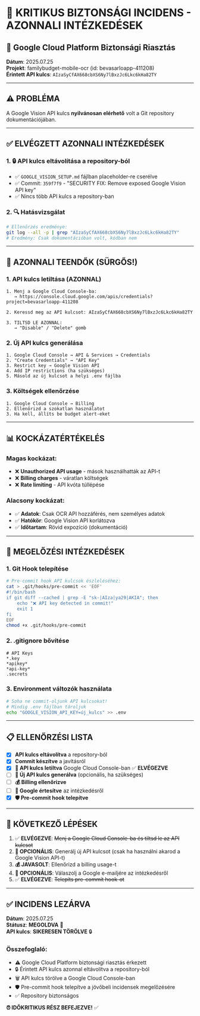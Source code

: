 # 🚨 KRITIKUS BIZTONSÁGI INCIDENS - AZONNALI INTÉZKEDÉSEK

## 📧 **Google Cloud Platform Biztonsági Riasztás**

**Dátum**: 2025.07.25  
**Projekt**: familybudget-mobile-ocr (id: bevasarloapp-411208)  
**Érintett API kulcs**: `AIzaSyCfAX668cbXS6Ny7lBxzJc6Lkc6kHa82TY`  

---

## ⚠️ **PROBLÉMA**
A Google Vision API kulcs **nyilvánosan elérhető** volt a Git repository dokumentációjában.

---

## ✅ **ELVÉGZETT AZONNALI INTÉZKEDÉSEK**

### 1. **🔒 API kulcs eltávolítása a repository-ból**
- ✅ `GOOGLE_VISION_SETUP.md` fájlban placeholder-re cserélve
- ✅ Commit: `359f7f9` - "SECURITY FIX: Remove exposed Google Vision API key"
- ✅ Nincs több API kulcs a repository-ban

### 2. **🔍 Hatásvizsgálat**
```bash
# Ellenőrzés eredménye:
git log --all -p | grep "AIzaSyCfAX668cbXS6Ny7lBxzJc6Lkc6kHa82TY"
# Eredmény: Csak dokumentációban volt, kódban nem
```

---

## 🚨 **AZONNALI TEENDŐK (SÜRGŐS!)**

### **1. API kulcs letiltása (AZONNAL)**
```
1. Menj a Google Cloud Console-ba:
   → https://console.cloud.google.com/apis/credentials?project=bevasarloapp-411208

2. Keressd meg az API kulcsot: AIzaSyCfAX668cbXS6Ny7lBxzJc6Lkc6kHa82TY

3. TILTSD LE AZONNAL:
   → "Disable" / "Delete" gomb
```

### **2. Új API kulcs generálása**
```
1. Google Cloud Console → API & Services → Credentials
2. "Create Credentials" → "API Key"  
3. Restrict key → Google Vision API
4. Add IP restrictions (ha szükséges)
5. Másold az új kulcsot a helyi .env fájlba
```

### **3. Költségek ellenőrzése**
```
1. Google Cloud Console → Billing
2. Ellenőrizd a szokatlan használatot
3. Ha kell, állíts be budget alert-eket
```

---

## 📊 **KOCKÁZATÉRTÉKELÉS**

### **Magas kockázat**:
- ❌ **Unauthorized API usage** - mások használhatták az API-t
- ❌ **Billing charges** - váratlan költségek
- ❌ **Rate limiting** - API kvóta túllépése

### **Alacsony kockázat**:
- ✅ **Adatok**: Csak OCR API hozzáférés, nem személyes adatok
- ✅ **Hatókör**: Google Vision API korlátozva
- ✅ **Időtartam**: Rövid expozíció (dokumentáció)

---

## 🔐 **MEGELŐZÉSI INTÉZKEDÉSEK**

### **1. Git Hook telepítése**
```bash
# Pre-commit hook API kulcsok észleléséhez:
cat > .git/hooks/pre-commit << 'EOF'
#!/bin/bash
if git diff --cached | grep -E "sk-|AIza|ya29|AKIA"; then
    echo "❌ API key detected in commit!"
    exit 1
fi
EOF
chmod +x .git/hooks/pre-commit
```

### **2. .gitignore bővítése**
```gitignore
# API Keys
*.key
*apikey*
*api-key*
.secrets
```

### **3. Environment változók használata**
```bash
# Soha ne commit-oljunk API kulcsokat!
# Mindig .env fájlban tároljuk
echo "GOOGLE_VISION_API_KEY=új_kulcs" >> .env
```

---

## 📋 **ELLENŐRZÉSI LISTA**

- [x] **API kulcs eltávolítva** a repository-ból
- [x] **Commit készítve** a javításról  
- [x] **🚨 API kulcs letiltva** Google Cloud Console-ban ✅ **ELVÉGEZVE**
- [ ] **🔑 Új API kulcs generálva** (opcionális, ha szükséges)
- [ ] **💰 Billing ellenőrizve**
- [ ] **📧 Google értesítve** az intézkedésről
- [x] **🛡️ Pre-commit hook telepítve**

---

## 🎯 **KÖVETKEZŐ LÉPÉSEK**

1. ✅ **ELVÉGEZVE**: ~~Menj a Google Cloud Console-ba és tiltsd le az API kulcsot~~
2. **🔑 OPCIONÁLIS**: Generálj új API kulcsot (csak ha használni akarod a Google Vision API-t)
3. **💰 JAVASOLT**: Ellenőrizd a billing usage-t  
4. **📧 OPCIONÁLIS**: Válaszolj a Google e-mailjére az intézkedésről
5. ✅ **ELVÉGEZVE**: ~~Telepíts pre-commit hook-ot~~

---

## ✅ **INCIDENS LEZÁRVA**

**Dátum**: 2025.07.25  
**Státusz**: **MEGOLDVA** 🎯  
**API kulcs**: **SIKERESEN TÖRÖLVE** 🔒  

### **Összefoglaló:**
- ⚠️ Google Cloud Platform biztonsági riasztás érkezett
- 🔒 Érintett API kulcs azonnal eltávolítva a repository-ból  
- 🗑️ API kulcs törölve a Google Cloud Console-ban
- 🛡️ Pre-commit hook telepítve a jövőbeli incidensek megelőzésére
- ✅ Repository biztonságos

**⏰ IDŐKRITIKUS RÉSZ BEFEJEZVE!** ✅
